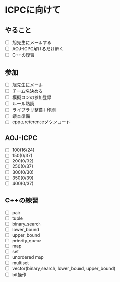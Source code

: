 # ICPCに向けて
## やること
- [ ] 旭先生にメールする
- [ ] AOJ-ICPC解けるだけ解く
- [ ] C++の復習

## 参加
- [ ] 旭先生にメール
- [ ] チーム名決める
- [ ] 模擬コンの参加登録
- [ ] ルール熟読
- [ ] ライブラリ整備＋印刷
- [ ] 蟻本準備
- [ ] cppのreferenceダウンロード

## AOJ-ICPC
- [ ] 100(16/24)
- [ ] 150(0/37)
- [ ] 200(0/32)
- [ ] 250(0/37)
- [ ] 300(0/30)
- [ ] 350(0/39)
- [ ] 400(0/37)

## C++の練習
- [ ] pair
- [ ] tuple
- [ ] binary_search
- [ ] lower_bound
- [ ] upper_bound
- [ ] priority_queue
- [ ] map
- [ ] set
- [ ] unordered map
- [ ] multiset
- [ ] vector(binary_search, lower_bound, upper_bound)
- [ ] bit操作